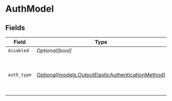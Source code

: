 # AuthModel


## Fields

| Field                                                                                                | Type                                                                                                 | Required                                                                                             | Description                                                                                          |
| ---------------------------------------------------------------------------------------------------- | ---------------------------------------------------------------------------------------------------- | ---------------------------------------------------------------------------------------------------- | ---------------------------------------------------------------------------------------------------- |
| `disabled`                                                                                           | *Optional[bool]*                                                                                     | :heavy_minus_sign:                                                                                   | N/A                                                                                                  |
| `auth_type`                                                                                          | [Optional[models.OutputElasticAuthenticationMethod]](../models/outputelasticauthenticationmethod.md) | :heavy_minus_sign:                                                                                   | Enter credentials directly, or select a stored secret                                                |